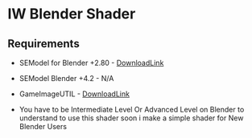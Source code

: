 # IW Blender Shader


## Requirements
* SEModel for Blender +2.80 - [DownloadLink](https://github.com/dtzxporter/io_model_semodel)
  
* SEModel Blender +4.2 - N/A
  
* GameImageUTIL - [DownloadLink](https://github.com/Scobalula/GameImageUtil)
  
* You have to be Intermediate Level Or Advanced Level on Blender to understand to use this shader soon i make a simple shader for New Blender Users

  
